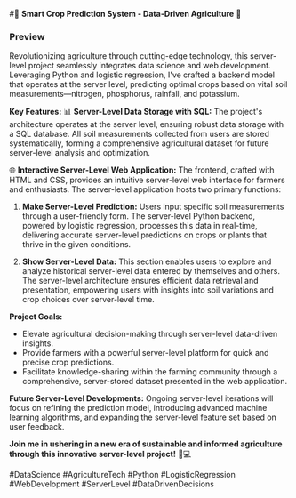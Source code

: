 #🌱 **Smart Crop Prediction System - Data-Driven Agriculture** 🌾
### Preview 

Revolutionizing agriculture through cutting-edge technology, this server-level project seamlessly integrates data science and web development. Leveraging Python and logistic regression, I've crafted a backend model that operates at the server level, predicting optimal crops based on vital soil measurements—nitrogen, phosphorus, rainfall, and potassium.

**Key Features:**
📊 **Server-Level Data Storage with SQL:** The project's architecture operates at the server level, ensuring robust data storage with a SQL database. All soil measurements collected from users are stored systematically, forming a comprehensive agricultural dataset for future server-level analysis and optimization.

🌐 **Interactive Server-Level Web Application:** The frontend, crafted with HTML and CSS, provides an intuitive server-level web interface for farmers and enthusiasts. The server-level application hosts two primary functions:

1. **Make Server-Level Prediction:** Users input specific soil measurements through a user-friendly form. The server-level Python backend, powered by logistic regression, processes this data in real-time, delivering accurate server-level predictions on crops or plants that thrive in the given conditions.

2. **Show Server-Level Data:** This section enables users to explore and analyze historical server-level data entered by themselves and others. The server-level architecture ensures efficient data retrieval and presentation, empowering users with insights into soil variations and crop choices over server-level time.

**Project Goals:**
- Elevate agricultural decision-making through server-level data-driven insights.
- Provide farmers with a powerful server-level platform for quick and precise crop predictions.
- Facilitate knowledge-sharing within the farming community through a comprehensive, server-stored dataset presented in the web application.

**Future Server-Level Developments:**
Ongoing server-level iterations will focus on refining the prediction model, introducing advanced machine learning algorithms, and expanding the server-level feature set based on user feedback.

**Join me in ushering in a new era of sustainable and informed agriculture through this innovative server-level project!** 🌱💻

#DataScience #AgricultureTech #Python #LogisticRegression #WebDevelopment #ServerLevel #DataDrivenDecisions
